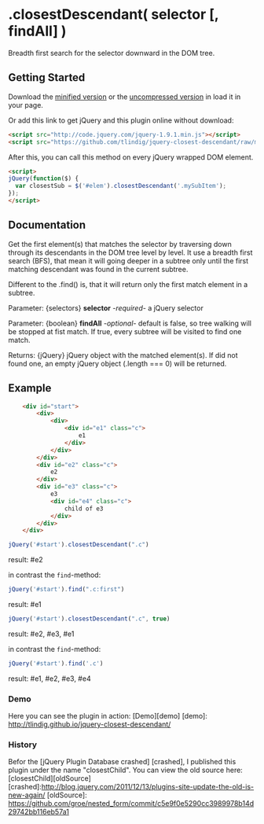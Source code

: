 # .closestDescendant( selector [, findAll] )

Breadth first search for the selector downward in the DOM tree.

## Getting Started
Download the [minified version][min] or the [uncompressed version][max] in load it in your page.

[min]: https://raw.github.com/tlindig/jquery-closest-descendant/master/dist/closestDescendant.min.js
[max]: https://raw.github.com/tlindig/jquery-closest-descendant/master/dist/closestDescendant.js

Or add this link to get jQuery and this plugin online without download:

```html
<script src="http://code.jquery.com/jquery-1.9.1.min.js"></script>
<script src="https://github.com/tlindig/jquery-closest-descendant/raw/master/dist/closestDescendant.min.js"></script>
```

After this, you can call this method on every jQuery wrapped DOM element.

```html
<script>
jQuery(function($) {
  var closestSub = $('#elem').closestDescendant('.mySubItem');
});
</script>
```

## Documentation

Get the first element(s) that matches the selector by traversing down through its descendants in the DOM tree level by level. It use a breadth first search (BFS), that mean it will going deeper in a subtree only until the first matching descendant was found in the current subtree.

Different to the .find() is, that it will return only the first match element in a subtree.

Parameter: {selectors} **selector** *-required-* a jQuery selector

Parameter: {boolean} **findAll** *-optional-* default is false, so tree walking will be stopped at fist match. If true, every subtree will be visited to find one match.

Returns: {jQuery} jQuery object with the matched element(s). If did not found one, an empty jQuery object (.length === 0) will be returned.

## Example

```html
	<div id="start">
		<div>
			<div>
				<div id="e1" class="c">
					e1
				</div>
			</div>
		</div>
		<div id="e2" class="c">
			e2
		</div>
		<div id="e3" class="c">
			e3
			<div id="e4" class="c">
				child of e3
			</div>
		</div>
	</div>
```

```javascript
jQuery('#start').closestDescendant(".c")
```
result: #e2

in contrast the `find`-method:

```javascript
jQuery('#start').find(".c:first")
```
result: #e1


```javascript
jQuery('#start').closestDescendant(".c", true)
```
result: #e2, #e3, #e1

in contrast the `find`-method:

```javascript
jQuery('#start').find('.c')
```
result: #e1, #e2, #e3, #e4

### Demo

 Here you can see the plugin in action: [Demo][demo]
 [demo]: http://tlindig.github.io/jquery-closest-descendant/
 
### History

Befor the [jQuery Plugin Database crashed] [crashed], I published this plugin under the name "closestChild". 
You can view the old source here:  [closestChild][oldSource]
[crashed]:http://blog.jquery.com/2011/12/13/plugins-site-update-the-old-is-new-again/
[oldSource]: https://github.com/groe/nested_form/commit/c5e9f0e5290cc3989978b14d29742bb116eb57a1



